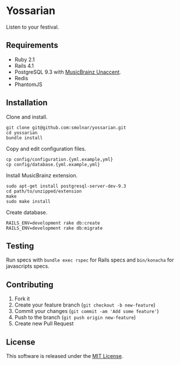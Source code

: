 # Yossarian

Listen to your festival.

## Requirements

* Ruby 2.1
* Rails 4.1
* PostgreSQL 9.3 with [MusicBrainz Unaccent](https://github.com/metabrainz/postgresql-musicbrainz-unaccent).
* Redis
* PhantomJS

## Installation

Clone and install.

```
git clone git@github.com:smolnar/yossarian.git
cd yossarian
bundle install
```

Copy and edit configuration files.

```
cp config/configuration.{yml.example,yml}
cp config/database.{yml.example,yml}
```

Install MusicBrainz extension.

```
sudo apt-get install postgresql-server-dev-9.3
cd path/to/unzipped/extension
make
sudo make install
```

Create database.

```
RAILS_ENV=development rake db:create
RAILS_ENV=development rake db:migrate
```

## Testing

Run specs with `bundle exec rspec` for Rails specs and `bin/konacha` for javascripts specs.

## Contributing

1. Fork it
2. Create your feature branch (`git checkout -b new-feature`)
3. Commit your changes (`git commit -am 'Add some feature'`)
4. Push to the branch (`git push origin new-feature`)
5. Create new Pull Request

## License

This software is released under the [MIT License](LICENSE.md).
